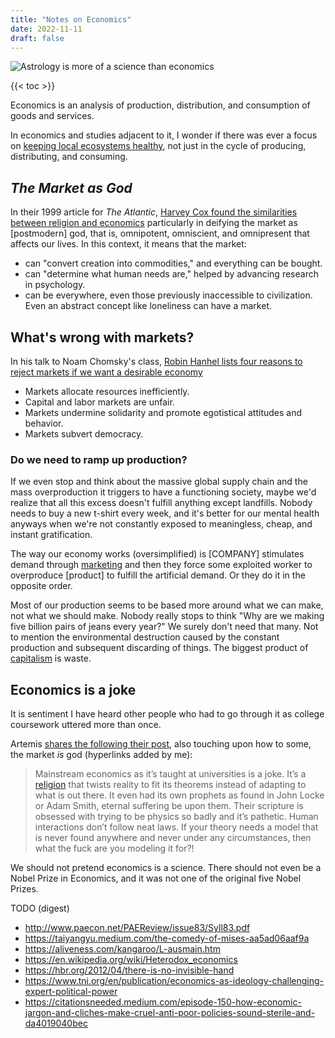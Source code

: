 ```yaml
---
title: "Notes on Economics"
date: 2022-11-11
draft: false
---
```


![Astrology is more of a science than economics](/image/astrology.png)

{{< toc >}}

Economics is an analysis of production, distribution, and consumption
of goods and services.

In economics and studies adjacent to it,
I wonder if there was ever a focus on [keeping local ecosystems healthy](/solarpunk),
not just in the cycle of producing, distributing, and consuming.

## *The Market as God*

In their 1999 article for *The Atlantic*, [Harvey Cox found the similarities between religion and economics](https://web.archive.org/web/20230605145139/https://www.theatlantic.com/magazine/archive/1999/03/the-market-as-god/306397/)
particularly in deifying the market as [postmodern] god,
that is, omnipotent, omniscient, and omnipresent
that affects our lives.
In this context, it means that the market:

- can "convert creation into commodities," and everything can be bought.
- can "determine what human needs are," helped by advancing research in
  psychology.
- can be everywhere, even those previously inaccessible to civilization.
  Even an abstract concept like loneliness can have a market.

## What's wrong with markets?

In his talk to Noam Chomsky's class, [Robin Hanhel lists four reasons to reject markets if we want a desirable economy](https://participatoryeconomy.org/whats-wrong-with-markets/)

- Markets allocate resources inefficiently.
- Capital and labor markets are unfair.
- Markets undermine solidarity and promote egotistical attitudes and
  behavior.
- Markets subvert democracy.

### Do we need to ramp up production?

If we even stop and think about the massive global supply chain and the
mass overproduction it triggers to have a functioning society, maybe
we'd realize that all this excess doesn't fulfill anything except
landfills. Nobody needs to buy a new t-shirt every week, and it's better
for our mental health anyways when we're not constantly exposed to
meaningless, cheap, and instant gratification.

The way our economy works (oversimplified) is [COMPANY] stimulates
demand through [marketing](/mr) and then they force some exploited worker to
overproduce [product] to fulfill the artificial demand. Or they do it in
the opposite order.

Most of our production seems to be based more around what we can make,
not what we should make. Nobody really stops to think "Why are we making
five billion pairs of jeans every year?" We surely don't need that many.
Not to mention the environmental destruction caused by the constant
production and subsequent discarding of things. The biggest product of
[capitalism](/capitalism) is waste.

## Economics is a joke

It is sentiment I have heard other people who had to go through it as
college coursework uttered more than once.

Artemis [shares the following their post](https://cozypper.net/2025/07/08/the-way-this-is-not/),
also
touching upon how to some, the market *is* god (hyperlinks added by me):

> Mainstream economics as it’s taught at universities is a joke. It’s a
> [religion](/religion) that twists reality to fit its theorems instead
> of adapting to what is out there. It even had its own prophets as
> found in John Locke or Adam Smith, eternal suffering be upon them.
> Their scripture is obsessed with trying to be physics so badly and
> it’s pathetic. Human interactions don’t follow neat laws. If your
> theory needs a model that is never found anywhere and never under any
> circumstances, then what the fuck are you modeling it for?!

We should not pretend economics is a science. There should not even be a
Nobel Prize in Economics, and it was not one of the original five Nobel
Prizes.

TODO (digest)

- http://www.paecon.net/PAEReview/issue83/Syll83.pdf
- https://taiyangyu.medium.com/the-comedy-of-mises-aa5ad06aaf9a
- https://aliveness.com/kangaroo/L-ausmain.htm
- https://en.wikipedia.org/wiki/Heterodox_economics
- https://hbr.org/2012/04/there-is-no-invisible-hand
- https://www.tni.org/en/publication/economics-as-ideology-challenging-expert-political-power
- https://citationsneeded.medium.com/episode-150-how-economic-jargon-and-cliches-make-cruel-anti-poor-policies-sound-sterile-and-da4019040bec
